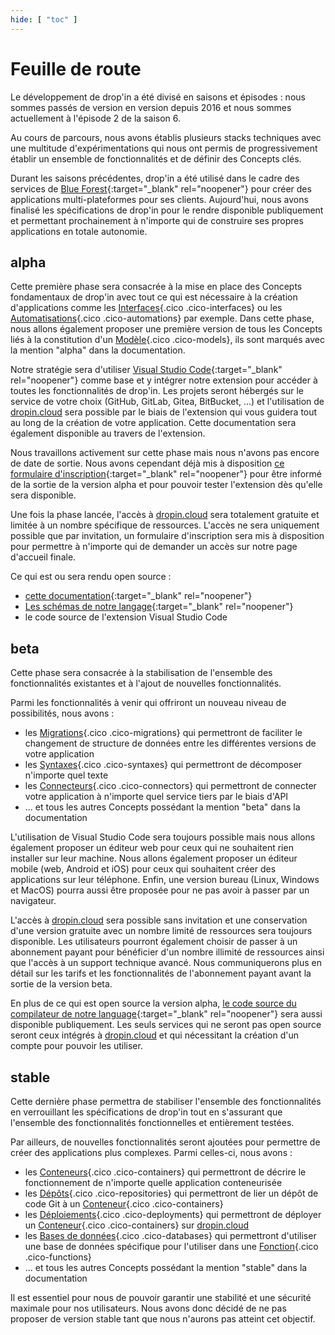 ```yaml
---
hide: [ "toc" ]
---
```

# Feuille de route

Le développement de drop'in a été divisé en saisons et épisodes : nous sommes passés de version en version depuis 2016 et nous sommes actuellement à l'épisode 2 de la saison 6.

Au cours de parcours, nous avons établis plusieurs stacks techniques avec une multitude d'expérimentations qui nous ont permis de progressivement établir un ensemble de fonctionnalités et de définir des Concepts clés.

Durant les saisons précédentes, drop'in a été utilisé dans le cadre des services de [Blue Forest](https://blueforest.cc){:target="_blank" rel="noopener"} pour créer des applications multi-plateformes pour ses clients. Aujourd'hui, nous avons finalisé les spécifications de drop'in pour le rendre disponible publiquement et permettant prochainement à n'importe qui de construire ses propres applications en totale autonomie.


## alpha

Cette première phase sera consacrée à la mise en place des Concepts fondamentaux de drop'in avec tout ce qui est nécessaire à la création d'applications comme les [Interfaces](/fr/concepts/interfaces/){.cico .cico-interfaces} ou les [Automatisations](/fr/concepts/automations/){.cico .cico-automations} par exemple. Dans cette phase, nous allons également proposer une première version de tous les Concepts liés à la constitution d'un [Modèle](/fr/concepts/catalog/models/){.cico .cico-models}, ils sont marqués avec la mention "alpha" dans la documentation.

Notre stratégie sera d'utiliser [Visual Studio Code](https://code.visualstudio.com/){:target="_blank" rel="noopener"} comme base et y intégrer notre extension pour accéder à toutes les fonctionnalités de drop'in. Les projets seront hébergés sur le service de votre choix (GitHub, GitLab, Gitea, BitBucket, ...) et l'utilisation de [dropin.cloud](/fr/cloud/) sera possible par le biais de l'extension qui vous guidera tout au long de la création de votre application. Cette documentation sera également disponible au travers de l'extension.

Nous travaillons activement sur cette phase mais nous n'avons pas encore de date de sortie. Nous avons cependant déjà mis à disposition [ce formulaire d'inscription](https://docs.google.com/forms/d/e/1FAIpQLSejGbv2SCbZ7xZwpdGSDTqEi3e7eg2FQNmsoZeJWaNxv27Nkw/viewform){:target="_blank" rel="noopener"} pour être informé de la sortie de la version alpha et pour pouvoir tester l'extension dès qu'elle sera disponible.

Une fois la phase lancée, l'accès à [dropin.cloud](/fr/cloud/) sera totalement gratuite et limitée à un nombre spécifique de ressources. L'accès ne sera uniquement possible que par invitation, un formulaire d'inscription sera mis à disposition pour permettre à n'importe qui de demander un accès sur notre page d'accueil finale.

Ce qui est ou sera rendu open source :

- [cette documentation](https://github.com/blue-forest/dropin/tree/main/recipes){:target="_blank" rel="noopener"}
- [Les schémas de notre langage](https://github.com/blue-forest/dropin/tree/main/schemas){:target="_blank" rel="noopener"}
- le code source de l'extension Visual Studio Code


## beta

Cette phase sera consacrée à la stabilisation de l'ensemble des fonctionnalités existantes et à l'ajout de nouvelles fonctionnalités.

Parmi les fonctionnalités à venir qui offriront un nouveau niveau de possibilités, nous avons :

- les [Migrations](/fr/concepts/automations/migrations/){.cico .cico-migrations} qui permettront de faciliter le changement de structure de données entre les différentes versions de votre application
- les [Syntaxes](/fr/concepts/validations/syntaxes/){.cico .cico-syntaxes} qui permettront de décomposer n'importe quel texte
- les [Connecteurs](/fr/concepts/endpoints/connectors/){.cico .cico-connectors} qui permettront de connecter votre application à n'importe quel service tiers par le biais d'API
- ... et tous les autres Concepts possédant la mention "beta" dans la documentation

L'utilisation de Visual Studio Code sera toujours possible mais nous allons également proposer un éditeur web pour ceux qui ne souhaitent rien installer sur leur machine. Nous allons également proposer un éditeur mobile (web, Android et iOS) pour ceux qui souhaitent créer des applications sur leur téléphone. Enfin, une version bureau (Linux, Windows et MacOS) pourra aussi être proposée pour ne pas avoir à passer par un navigateur.

L'accès à [dropin.cloud](/fr/cloud/) sera possible sans invitation et une conservation d'une version gratuite avec un nombre limité de ressources sera toujours disponible. Les utilisateurs pourront également choisir de passer à un abonnement payant pour bénéficier d'un nombre illimité de ressources ainsi que l'accès à un support technique avancé. Nous communiquerons plus en détail sur les tarifs et les fonctionnalités de l'abonnement payant avant la sortie de la version beta.

En plus de ce qui est open source la version alpha, [le code source du compilateur de notre language](https://github.com/blue-forest/dropin/tree/main/compiler){:target="_blank" rel="noopener"} sera aussi disponible publiquement. Les seuls services qui ne seront pas open source seront ceux intégrés à [dropin.cloud](/fr/cloud/) et qui nécessitant la création d'un compte pour pouvoir les utiliser.


## stable

Cette dernière phase permettra de stabiliser l'ensemble des fonctionnalités en verrouillant les spécifications de drop'in tout en s'assurant que l'ensemble des fonctionnalités fonctionnelles et entièrement testées.

Par ailleurs, de nouvelles fonctionnalités seront ajoutées pour permettre de créer des applications plus complexes. Parmi celles-ci, nous avons :

- les [Conteneurs](/fr/concepts/storage/containers/){.cico .cico-containers} qui permettront de décrire le fonctionnement de n'importe quelle application conteneurisée
- les [Dépôts](/fr/concepts/storage/repositories/){.cico .cico-repositories} qui permettront de lier un dépôt de code Git à un [Conteneur](/fr/concepts/storage/containers/){.cico .cico-containers}
- les [Déploiements](/fr/concepts/automations/deployments/){.cico .cico-deployments} qui permettront de déployer un [Conteneur](/fr/concepts/storage/containers/){.cico .cico-containers} sur [dropin.cloud](/fr/cloud/)
- les [Bases de données](/fr/concepts/endpoints/databases/){.cico .cico-databases} qui permettront d'utiliser une base de données spécifique pour l'utiliser dans une [Fonction](/fr/concepts/automations/functions/){.cico .cico-functions}
- ... et tous les autres Concepts possédant la mention "stable" dans la documentation

Il est essentiel pour nous de pouvoir garantir une stabilité et une sécurité maximale pour nos utilisateurs. Nous avons donc décidé de ne pas proposer de version stable tant que nous n'aurons pas atteint cet objectif.
